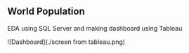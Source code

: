 ## World Population 
EDA using SQL Server and making dashboard using Tableau

![Dashboard](./screen from tableau.png)
